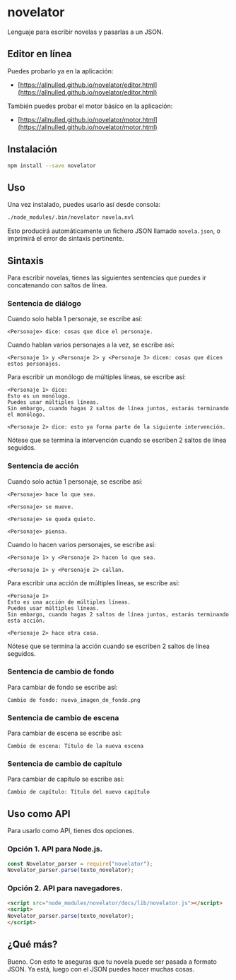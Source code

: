 # novelator

Lenguaje para escribir novelas y pasarlas a un JSON.

## Editor en línea

Puedes probarlo ya en la aplicación:

- [https://allnulled.github.io/novelator/editor.html](https://allnulled.github.io/novelator/editor.html)

También puedes probar el motor básico en la aplicación:

- [https://allnulled.github.io/novelator/motor.html](https://allnulled.github.io/novelator/motor.html)

## Instalación

```sh
npm install --save novelator
```

## Uso

Una vez instalado, puedes usarlo así desde consola:

```sh
./node_modules/.bin/novelator novela.nvl
```

Esto producirá automáticamente un fichero JSON llamado `novela.json`, o imprimirá el error de sintaxis pertinente.

## Sintaxis

Para escribir novelas, tienes las siguientes sentencias que puedes ir concatenando con saltos de línea.

### Sentencia de diálogo

Cuando solo habla 1 personaje, se escribe así:

`<Personaje> dice: cosas que dice el personaje.`

Cuando hablan varios personajes a la vez, se escribe así:

`<Personaje 1> y <Personaje 2> y <Personaje 3> dicen: cosas que dicen estos personajes.`

Para escribir un monólogo de múltiples líneas, se escribe así:

```
<Personaje 1> dice:
Esto es un monólogo.
Puedes usar múltiples líneas.
Sin embargo, cuando hagas 2 saltos de línea juntos, estarás terminando el monólogo.

<Personaje 2> dice: esto ya forma parte de la siguiente intervención.
```

Nótese que se termina la intervención cuando se escriben 2 saltos de línea seguidos.

### Sentencia de acción

Cuando solo actúa 1 personaje, se escribe así:

`<Personaje> hace lo que sea.`

`<Personaje> se mueve.`

`<Personaje> se queda quieto.`

`<Personaje> piensa.`

Cuando lo hacen varios personajes, se escribe así:

`<Personaje 1> y <Personaje 2> hacen lo que sea.`

`<Personaje 1> y <Personaje 2> callan.`

Para escribir una acción de múltiples líneas, se escribe así:
```
<Personaje 1>
Esto es una acción de múltiples líneas.
Puedes usar múltiples líneas.
Sin embargo, cuando hagas 2 saltos de línea juntos, estarás terminando esta acción.

<Personaje 2> hace otra cosa.
```

Nótese que se termina la acción cuando se escriben 2 saltos de línea seguidos.

### Sentencia de cambio de fondo

Para cambiar de fondo se escribe así:

`Cambio de fondo: nueva_imagen_de_fondo.png`

### Sentencia de cambio de escena

Para cambiar de escena se escribe así:

`Cambio de escena: Título de la nueva escena`

### Sentencia de cambio de capítulo

Para cambiar de capítulo se escribe así:

`Cambio de capítulo: Título del nuevo capítulo`

## Uso como API

Para usarlo como API, tienes dos opciones.

### Opción 1. API para Node.js.

```js
const Novelator_parser = require("novelator");
Novelator_parser.parse(texto_novelator);
```

### Opción 2. API para navegadores.

```html
<script src="node_modules/novelator/docs/lib/novelator.js"></script>
<script>
Novelator_parser.parse(texto_novelator);
</script>
```

## ¿Qué más?

Bueno. Con esto te aseguras que tu novela puede ser pasada a formato JSON. Ya está, luego con el JSON puedes hacer muchas cosas.



